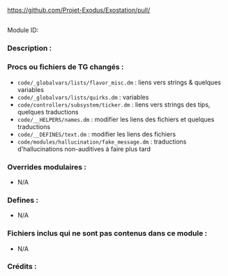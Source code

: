 <!-- Ce fichier doit être copié-collé à la racine de votre dossier de module en tant que readme.md -->

https://github.com/Projet-Exodus/Exostation/pull/<!--PR Number-->

## <Titre ici> <!--Titre de votre module.-->

Module ID: <!-- Nom de votre module en majuscules, sans espaces mais avec un tiret du bas (underscore). Cela permettra de faire une recherche sensible à la casse de vos éditions, si nécessaire. -->

### Description :

<!-- Ici, décrivez ce que votre PR fait, quelles fonctionnalités il apporte et toute autre information utile. -->

### Procs ou fichiers de TG changés :

- `code/_globalvars/lists/flavor_misc.dm` : liens vers strings & quelques variables
- `code/_globalvars/lists/quirks.dm` : variables
- `code/controllers/subsystem/ticker.dm` : liens vers strings des tips, quelques traductions
- `code/__HELPERS/names.dm` : modifier les liens des fichiers et quelques traductions
- `code/__DEFINES/text.dm` : modifier les liens des fichiers
- `code/modules/hallucination/fake_message.dm` : traductions d'hallucinations non-auditives à faire plus tard

### Overrides modulaires :

- N/A
<!-- Si vous ajoutez un nouvel override modulaire (d'un fichier ou d'un extrait de code) pour votre module, listez-les ici. Les fichiers de code devraient spécifier quels procs ils changent, au cas où de multiples modules utilisent le même fichier.
Exemple :
- `modular_exostation/master_files/sound/my_cool_sound.ogg`
- `modular_exostation/master_files/code/my_modular_override.dm`: `proc/overriden_proc`, `var/overriden_var`
-->

### Defines :

- N/A
<!-- Si vous avez besoin d'ajouter des defines, mentionnez les fichiers où vous avez ajouté ces defines, ainsi que le nom de ces defines. -->

### Fichiers inclus qui ne sont pas contenus dans ce module :

- N/A
<!-- S'il y avait un fichier non-modulaire ou un fichier modulaire non compris dans ce dossier, qui appartient à ce module spéficique, il doit être mentionné ici. Par exemple, des icônes ou des sons utilisés par plusieurs modules. -->

### Crédits :

<!-- Ici, créditez-vous vous-même et dans le cas de travail collaboratif ou de ports, les crédits aux co-auteurs ou aux auteurs du code source original. -->
